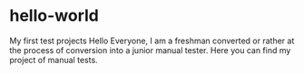 # hello-world
My first test projects
Hello Everyone,
I am a freshman converted or rather at the process of conversion into a junior manual tester. Here you can find my project of manual tests.
